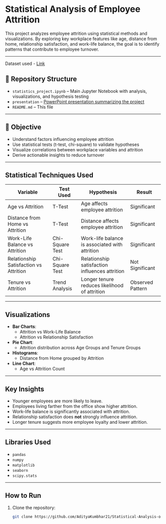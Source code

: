 # Statistical Analysis of Employee Attrition

This project analyzes employee attrition using statistical methods and visualizations. By exploring key workplace features like age, distance from home, relationship satisfaction, and work-life balance, the goal is to identify patterns that contribute to employee turnover.

---
Dataset used - [Link](https://www.kaggle.com/datasets/pavansubhasht/ibm-hr-analytics-attrition-dataset)

## 📁 Repository Structure

- `statistics_project.ipynb` – Main Jupyter Notebook with analysis, visualizations, and hypothesis testing
- `presentation` – [PowerPoint presentation summarizing the project](https://www.canva.com/design/DAGqPOfhtms/eZ3ASPFv_K9xRR2vfpvIVw/view?utm_content=DAGqPOfhtms&utm_campaign=designshare&utm_medium=link2&utm_source=uniquelinks&utlId=hfcb102408e)
- `README.md` – This file

---

## 🎯 Objective

- Understand factors influencing employee attrition
- Use statistical tests (t-test, chi-square) to validate hypotheses
- Visualize correlations between workplace variables and attrition
- Derive actionable insights to reduce turnover

---

## Statistical Techniques Used

| Variable                     | Test Used          | Hypothesis                                                | Result                  |
|-----------------------------|--------------------|------------------------------------------------------------|--------------------------|
| Age vs Attrition            | T-Test             | Age affects employee attrition                            | Significant            |
| Distance from Home vs Attrition | T-Test         | Distance affects employee attrition                       | Significant            |
| Work-Life Balance vs Attrition | Chi-Square Test | Work-life balance is associated with attrition            | Significant            |
| Relationship Satisfaction vs Attrition | Chi-Square Test | Relationship satisfaction influences attrition |  Not Significant        |
| Tenure vs Attrition         | Trend Analysis     | Longer tenure reduces likelihood of attrition             | Observed Pattern       |

---

## Visualizations

- **Bar Charts**:
  - Attrition vs Work-Life Balance
  - Attrition vs Relationship Satisfaction
- **Pie Chart**:
  - Attrition distribution across Age Groups and Tenure Groups
- **Histograms**:
  - Distance from Home grouped by Attrition
- **Line Chart**:
  - Age vs Attrition Count

---

## Key Insights

- Younger employees are more likely to leave.
- Employees living farther from the office show higher attrition.
- Work-life balance is significantly associated with attrition.
- Relationship satisfaction does **not** strongly influence attrition.
- Longer tenure suggests more employee loyalty and lower attrition.

---

## Libraries Used

- `pandas`
- `numpy`
- `matplotlib`
- `seaborn`
- `scipy.stats`

---

## How to Run

1. Clone the repository:
   ```bash
   git clone https://github.com/AdityaKumbhar21/Statistical-Analysis-of-Employee-Attrition.git
